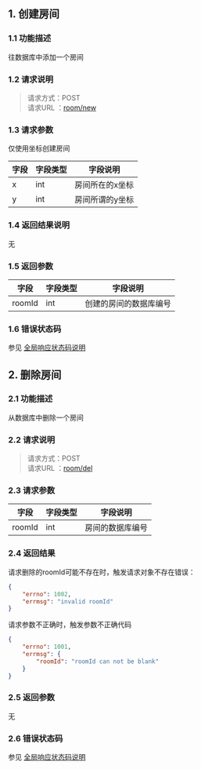 ## 1. 创建房间
### 1.1 功能描述
往数据库中添加一个房间
### 1.2 请求说明
> 请求方式：POST<br>
> 请求URL ：[room/new](#)

### 1.3 请求参数

仅使用坐标创建房间

| 字段 | 字段类型 | 字段说明        |
| ---- | -------- | --------------- |
| x    | int      | 房间所在的x坐标 |
| y    | int      | 房间所谓的y坐标 |

### 1.4 返回结果说明

无

### 1.5 返回参数
字段       |字段类型       |字段说明
------------|-----------|-----------
roomId       |int        |创建的房间的数据库编号


### 1.6 错误状态码

参见 [全局响应状态码说明](/#2-全局响应状态码说明)



## 2. 删除房间
### 2.1 功能描述
从数据库中删除一个房间
### 2.2 请求说明
> 请求方式：POST<br>
> 请求URL ：[room/del](#)

### 2.3 请求参数
| 字段   | 字段类型 | 字段说明         |
| ------ | -------- | ---------------- |
| roomId | int      | 房间的数据库编号 |

### 2.4 返回结果

请求删除的roomId可能不存在时，触发请求对象不存在错误：

```json
{
    "errno": 1002,
    "errmsg": "invalid roomId"
}
```

请求参数不正确时，触发参数不正确代码

```json  
{
    "errno": 1001,
    "errmsg": {
        "roomId": "roomId can not be blank"
    }
}
```
### 2.5 返回参数

无

### 2.6 错误状态码
参见 [全局响应状态码说明](/#2-全局响应状态码说明)